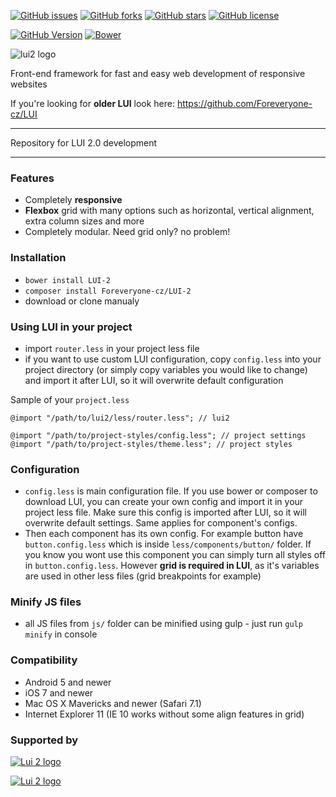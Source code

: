 [![GitHub issues](https://img.shields.io/github/issues/Foreveryone-cz/LUI-2.svg)](https://github.com/Foreveryone-cz/LUI-2/issues)
[![GitHub forks](https://img.shields.io/github/forks/Foreveryone-cz/LUI-2.svg)](https://github.com/Foreveryone-cz/LUI-2/network)
[![GitHub stars](https://img.shields.io/github/stars/Foreveryone-cz/LUI-2.svg)](https://github.com/Foreveryone-cz/LUI-2/stargazers)
[![GitHub license](https://img.shields.io/badge/license-MIT-blue.svg)](https://raw.githubusercontent.com/Foreveryone-cz/LUI-2/master/LICENSE)

[![GitHub Version](https://img.shields.io/badge/version-2.1.1-lightgrey.svg)](https://github.com/Foreveryone-cz/LUI-2/releases)
[![Bower](https://img.shields.io/bower/v/LUI-2.svg?maxAge=2592000)]()

![lui2 logo](http://less-ui.net/lui2_logo_medium.png)

Front-end framework for fast and easy web development of responsive websites

If you're looking for **older LUI** look here: https://github.com/Foreveryone-cz/LUI

---

Repository for LUI 2.0 development

---

### Features
- Completely **responsive**
- **Flexbox** grid with many options such as horizontal, vertical alignment, extra column sizes and more
- Completely modular. Need grid only? no problem!

### Installation
- `bower install LUI-2` 
- `composer install Foreveryone-cz/LUI-2` 
- download or clone manualy

### Using LUI in your project
- import `router.less` in your project less file
- if you want to use custom LUI configuration, copy `config.less` into your project directory (or simply copy variables you would like to change) and import it after LUI, so it will overwrite default configuration

Sample of your `project.less`
```less
@import "/path/to/lui2/less/router.less"; // lui2

@import "/path/to/project-styles/config.less"; // project settings
@import "/path/to/project-styles/theme.less"; // project styles
```

### Configuration
- `config.less` is main configuration file. If you use bower or composer to download LUI, you can create your own config and import it in your project less file. Make sure this config is imported after LUI, so it will overwrite default settings. Same applies for component's configs.
- Then each component has its own config. For example button have `button.config.less` which is inside `less/components/button/` folder. If you know you wont use this component  you can simply turn all styles off in `button.config.less`. However **grid is required in LUI**, as it's variables are used in other less files (grid breakpoints for example)

### Minify JS files
- all JS files from `js/` folder can be minified using gulp - just run `gulp minify` in console

### Compatibility
- Android 5 and newer
- iOS 7 and newer
- Mac OS X Mavericks and newer (Safari 7.1)
- Internet Explorer 11 (IE 10 works without some align features in grid)

### Supported by

[![Lui 2 logo](http://less-ui.net/browserstack_logo.png)](//browserstack.com)

[![Lui 2 logo](http://less-ui.net/foreveryone_logo.png)](//foreveryone.cz)
